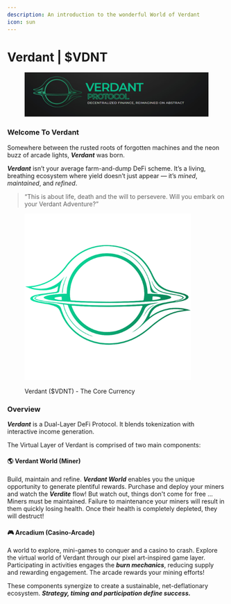 ```yaml
---
description: An introduction to the wonderful World of Verdant
icon: sun
---
```


# Verdant | $VDNT

<figure><img src=".gitbook/assets/photo_2025-04-14_14-58-38.jpg" alt=""><figcaption></figcaption></figure>

### Welcome To Verdant

Somewhere between the rusted roots of forgotten machines and the neon buzz of arcade lights, _**Verdant**_ was born.

_**Verdant**_ isn’t your average farm-and-dump DeFi scheme. It’s a living, breathing ecosystem where yield doesn’t just appear — it’s _mined_, _maintained_, and _refined_.

> “This is about life, death and the will to persevere. Will you embark on your Verdant Adventure?”

<div data-full-width="false"><figure><img src=".gitbook/assets/Main (1).png" alt="" width="384"><figcaption><p>Verdant ($VDNT) - The Core Currency</p></figcaption></figure></div>

### Overview

_**Verdant**_ is a Dual-Layer DeFi Protocol. It blends tokenization with interactive income generation.

The Virtual Layer of Verdant is comprised of two main components:

#### 🌎 Verdant **World  (Miner)**

Build, maintain and refine. _**Verdant World**_ enables you the unique opportunity to generate plentiful rewards. Purchase and deploy your miners and watch the _**Verdite**_ flow! But watch out, things don't come for free ... Miners must be maintained. Failure to maintenance your miners will result in them quickly losing health. Once their health is completely depleted, they will destruct!

#### 🎮 **Arcadium (Casino-Arcade)**

A world to explore, mini-games to conquer and a casino to crash. Explore the virtual world of Verdant through our pixel art-inspired game layer. Participating in activities engages the _**burn mechanics**_, reducing supply and rewarding engagement. The arcade rewards your mining efforts!



These components synergize to create a sustainable, net-deflationary ecosystem. _**Strategy, timing and participation define success.**_

